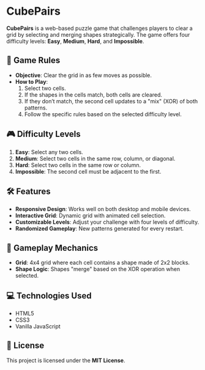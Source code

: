 # CubePairs

**CubePairs** is a web-based puzzle game that challenges players to clear a grid by selecting and merging shapes strategically. The game offers four difficulty levels: **Easy**, **Medium**, **Hard**, and **Impossible**.

## 📜 Game Rules

- **Objective**: Clear the grid in as few moves as possible.
- **How to Play**:
  1. Select two cells.  
  2. If the shapes in the cells match, both cells are cleared.  
  3. If they don’t match, the second cell updates to a "mix" (XOR) of both patterns.  
  4. Follow the specific rules based on the selected difficulty level.

## 🎮 Difficulty Levels
1. **Easy**: Select any two cells.
2. **Medium**: Select two cells in the same row, column, or diagonal.
3. **Hard**: Select two cells in the same row or column.
4. **Impossible**: The second cell must be adjacent to the first.

## 🛠️ Features
- **Responsive Design**: Works well on both desktop and mobile devices.
- **Interactive Grid**: Dynamic grid with animated cell selection.
- **Customizable Levels**: Adjust your challenge with four levels of difficulty.
- **Randomized Gameplay**: New patterns generated for every restart.

## 🧩 Gameplay Mechanics
- **Grid**: 4x4 grid where each cell contains a shape made of 2x2 blocks.
- **Shape Logic**: Shapes "merge" based on the XOR operation when selected.

## 💻 Technologies Used
- HTML5
- CSS3
- Vanilla JavaScript

## 📜 License
This project is licensed under the **MIT License**.

